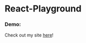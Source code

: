 # React-Playground

### Demo:
Check out my site [here](https://ranchino.github.io/React-Playground/)!
